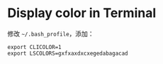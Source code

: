 # Display color in Terminal

修改 `~/.bash_profile`，添加：

```shell
export CLICOLOR=1
export LSCOLORS=gxfxaxdxcxegedabagacad
```
